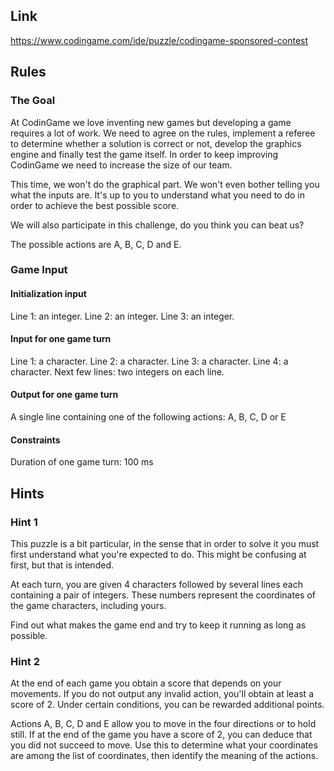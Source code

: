 ## Link

https://www.codingame.com/ide/puzzle/codingame-sponsored-contest

## Rules

### The Goal

At CodinGame we love inventing new games but developing a game requires a lot of work. We need to agree on the rules, implement a referee to determine whether a solution is correct or not, develop the graphics engine and finally test the game itself. In order to keep improving CodinGame we need to increase the size of our team.

This time, we won't do the graphical part. We won't even bother telling you what the inputs are. It's up to you to understand what you need to do in order to achieve the best possible score.

We will also participate in this challenge, do you think you can beat us?

The possible actions are A, B, C, D and E.


### Game Input
#### Initialization input

Line 1: an integer.
Line 2: an integer.
Line 3: an integer.

#### Input for one game turn

Line 1: a character.
Line 2: a character.
Line 3: a character.
Line 4: a character.
Next few lines: two integers on each line.

#### Output for one game turn

A single line containing one of the following actions: A, B, C, D or E

#### Constraints

Duration of one game turn: 100 ms

## Hints

### Hint 1

This puzzle is a bit particular, in the sense that in order to solve it you must first understand what you're expected to do. This might be confusing at first, but that is intended.

At each turn, you are given 4 characters followed by several lines each containing a pair of integers. These numbers represent the coordinates of the game characters, including yours.

Find out what makes the game end and try to keep it running as long as possible.

### Hint 2

At the end of each game you obtain a score that depends on your movements. If you do not output any invalid action, you'll obtain at least a score of 2. Under certain conditions, you can be rewarded additional points.

Actions A, B, C, D and E allow you to move in the four directions or to hold still. If at the end of the game you have a score of 2, you can deduce that you did not succeed to move. Use this to determine what your coordinates are among the list of coordinates, then identify the meaning of the actions.

